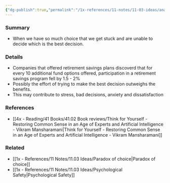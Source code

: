 ```yaml
---
{"dg-publish":true,"permalink":"/1x-references/11-notes/11-03-ideas/analysis-paralysis/","title":"Analysis Paralysis","created":"2023-03-06T06:45:33.000+03:00","updated":"2024-02-14T20:18:36.126+03:00"}
---
```



### Summary
- When we have so much choice that we get stuck and are unable to decide which is the best decision.

### Details
- Companies that offered retirement savings plans discoverd that for every 10 additional fund options offered, participation in a retirement savings program fell by 1.5 - 2%
- Possibly the effort of trying to make the best decision outweighs the benefits.
- This may contribute to stress, bad decisions, anxiety and dissatisfaction

### References
- [[4x - Reading/41 Books/41.02 Book reviews/Think for Yourself - Restoring Common Sense in an Age of Experts and Artificial Intelligence - Vikram Mansharamani\|Think for Yourself - Restoring Common Sense in an Age of Experts and Artificial Intelligence - Vikram Mansharamani]]

### Related
- [[1x - References/11 Notes/11.03 Ideas/Paradox of choice\|Paradox of choice]]
- [[1x - References/11 Notes/11.03 Ideas/Psychological Safety\|Psychological Safety]]